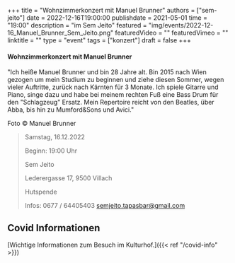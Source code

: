 +++
title = "Wohnzimmerkonzert mit Manuel Brunner"
authors = ["sem-jeito"]
date = 2022-12-16T19:00:00
publishdate = 2021-05-01
time = "19:00"
description = "im Sem Jeito"
featured = "img/events/2022-12-16_Manuel_Brunner_Sem_Jeito.png"
featuredVideo = ""
featuredVimeo = ""
linktitle = ""
type = "event"
tags = ["konzert"]
draft = false
+++

#### Wohnzimmerkonzert mit Manuel Brunner

"Ich heiße Manuel Brunner und bin 28 Jahre alt. 
Bin 2015 nach Wien gezogen um mein Studium zu beginnen und ziehe diesen Sommer, wegen vieler Auftritte, zurück nach Kärnten für 3 Monate. 
Ich spiele Gitarre und Piano, singe dazu und habe bei meinem rechten Fuß eine Bass Drum für den "Schlagzeug" Ersatz. 
Mein Repertoire reicht von den Beatles, über Abba, bis hin zu Mumford&Sons und Avici."

Foto © Manuel Brunner

>Samstag, 16.12.2022
>
>Beginn: 19:00 Uhr
>
>Sem Jeito
>
>Lederergasse 17, 9500 Villach
>
>Hutspende
>
>Infos: 0677 / 64405403 semjeito.tapasbar@gmail.com



## Covid Informationen

[Wichtige Informationen zum Besuch im Kulturhof.]({{< ref "/covid-info" >}})
